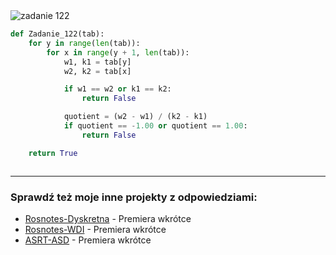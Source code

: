 <picture>
  <source srcset="../../srt/zbior_zadan/122.png" media="(prefers-color-scheme: light)">
  <source srcset="../../srt/zbior_zadan/black_122.png" media="(prefers-color-scheme: dark)">
  <img src="../../srt/zbior_zadan/black_122.png" alt="zadanie 122">
</picture>

```python
def Zadanie_122(tab):
    for y in range(len(tab)):
        for x in range(y + 1, len(tab)):
            w1, k1 = tab[y]
            w2, k2 = tab[x]

            if w1 == w2 or k1 == k2:
                return False

            quotient = (w2 - w1) / (k2 - k1)
            if quotient == -1.00 or quotient == 1.00:
                return False

    return True



```

---
### Sprawdź też moje inne projekty z odpowiedziami:
- [Rosnotes-Dyskretna](https://github.com/kamilGie/Rosnotes-Dyskretna) - Premiera wkrótce
- [Rosnotes-WDI](https://github.com/kamilGie/Rosnotes-WDI) - Premiera wkrótce
- [ASRT-ASD](https://github.com/kamilGie/Rosnotes-Dyskretna) - Premiera wkrótce
